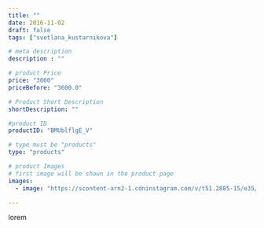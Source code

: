 ```yaml
---
title: ""
date: 2016-11-02
draft: false
tags: ["svetlana_kustarnikova"]

# meta description
description : ""

# product Price
price: "3000"
priceBefore: "3600.0"

# Product Short Description
shortDescription: ""

#product ID
productID: "BMUblflgE_V"

# type must be "products"
type: "products"

# product Images
# first image will be shown in the product page
images:
  - image: "https://scontent-arn2-1.cdninstagram.com/v/t51.2885-15/e35/14718466_1250530428302746_6440447603749421056_n.jpg?se=7&tp=1&_nc_ht=scontent-arn2-1.cdninstagram.com&_nc_cat=110&_nc_ohc=T6NyaAhKZowAX8R2ZbS&ccb=7-4&oh=9fc2847ad95285cfdc4222c54699c8dc&oe=608462B8&ig_cache_key=MTM3NDg0NTExMDA0NjQ0NTUyNQ%3D%3D.2-ccb7-4"

---
```

lorem
